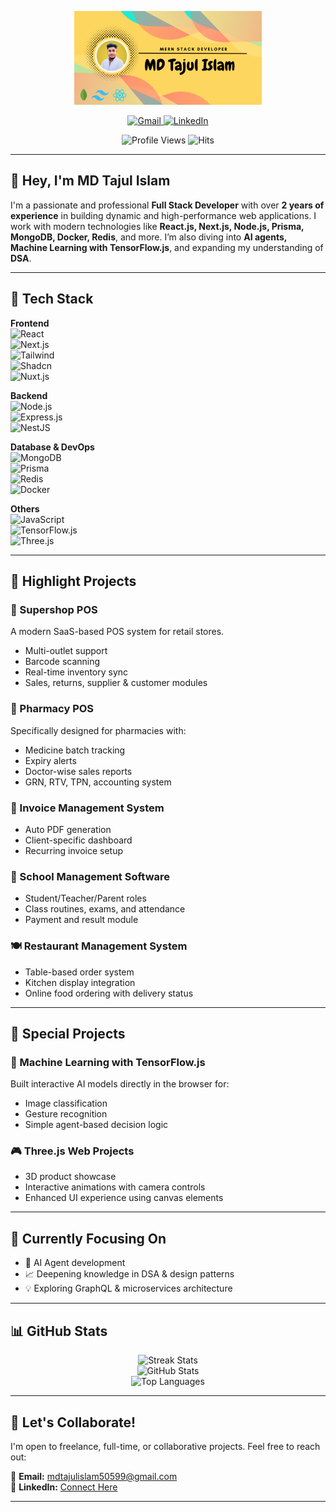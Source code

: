<p align="center">
  <img src="https://github.com/mdtajulislammt/mdtajulislammt/blob/main/Add%20a%20heading%20(1).png" alt="Logo" width="300"/>
</p>

<p align="center">
  <a href="mailto:mdtajulislam50599@gmail.com">
    <img src="https://img.shields.io/badge/Gmail-Send%20Mail-EA4335?style=for-the-badge&logo=gmail&logoColor=white" alt="Gmail"/>
  </a>
  <a href="https://www.linkedin.com/in/mdtajulislammt/">
    <img src="https://img.shields.io/badge/LinkedIn-Connect-blue?style=for-the-badge&logo=linkedin&logoColor=white" alt="LinkedIn"/>
  </a>
</p>

<p align="center">
  <img src="https://komarev.com/ghpvc/?username=mdtajulislammt&color=blueviolet" alt="Profile Views"/>
  <img src="https://hits.seeyoufarm.com/api/count/incr/badge.svg?url=https://github.com/mdtajulislammt/mdtajulislammt" alt="Hits"/>
</p>

---

## 👋 Hey, I'm **MD Tajul Islam**

I'm a passionate and professional **Full Stack Developer** with over **2 years of experience** in building dynamic and high-performance web applications. I work with modern technologies like **React.js, Next.js, Node.js, Prisma, MongoDB, Docker, Redis**, and more. I’m also diving into **AI agents, Machine Learning with TensorFlow.js**, and expanding my understanding of **DSA**.

---

## 🧠 Tech Stack

**Frontend**  
![React](https://img.shields.io/badge/-React-61DAFB?style=flat-square&logo=react)  
![Next.js](https://img.shields.io/badge/-Next.js-000000?style=flat-square&logo=nextdotjs)  
![Tailwind](https://img.shields.io/badge/-TailwindCSS-38B2AC?style=flat-square&logo=tailwind-css)  
![Shadcn](https://img.shields.io/badge/-Shadcn-000000?style=flat-square)  
![Nuxt.js](https://img.shields.io/badge/-Nuxt.js-00C58E?style=flat-square&logo=nuxt.js)

**Backend**  
![Node.js](https://img.shields.io/badge/-Node.js-339933?style=flat-square&logo=node.js)  
![Express.js](https://img.shields.io/badge/-Express.js-000000?style=flat-square&logo=express&logoColor=white)  
![NestJS](https://img.shields.io/badge/-NestJS-E0234E?style=flat-square&logo=nestjs)

**Database & DevOps**  
![MongoDB](https://img.shields.io/badge/-MongoDB-47A248?style=flat-square&logo=mongodb)  
![Prisma](https://img.shields.io/badge/-Prisma-2D3748?style=flat-square&logo=prisma)  
![Redis](https://img.shields.io/badge/-Redis-DC382D?style=flat-square&logo=redis)  
![Docker](https://img.shields.io/badge/-Docker-2496ED?style=flat-square&logo=docker)

**Others**  
![JavaScript](https://img.shields.io/badge/-JavaScript-F7DF1E?style=flat-square&logo=javascript&logoColor=black)  
![TensorFlow.js](https://img.shields.io/badge/-TensorFlow.js-FF6F00?style=flat-square&logo=tensorflow)  
![Three.js](https://img.shields.io/badge/-Three.js-000000?style=flat-square)

---

## 📌 Highlight Projects

### 🚀 Supershop POS
A modern SaaS-based POS system for retail stores.
- Multi-outlet support
- Barcode scanning
- Real-time inventory sync
- Sales, returns, supplier & customer modules

### 💊 Pharmacy POS
Specifically designed for pharmacies with:
- Medicine batch tracking
- Expiry alerts
- Doctor-wise sales reports
- GRN, RTV, TPN, accounting system

### 📄 Invoice Management System
- Auto PDF generation
- Client-specific dashboard
- Recurring invoice setup

### 🏫 School Management Software
- Student/Teacher/Parent roles
- Class routines, exams, and attendance
- Payment and result module

### 🍽 Restaurant Management System
- Table-based order system
- Kitchen display integration
- Online food ordering with delivery status

---

## 🎨 Special Projects

### 🤖 Machine Learning with TensorFlow.js
Built interactive AI models directly in the browser for:
- Image classification
- Gesture recognition
- Simple agent-based decision logic

### 🎮 Three.js Web Projects
- 3D product showcase
- Interactive animations with camera controls
- Enhanced UI experience using canvas elements

---

## 🔭 Currently Focusing On
- 🤖 AI Agent development
- 📈 Deepening knowledge in DSA & design patterns
- 💡 Exploring GraphQL & microservices architecture

---

## 📊 GitHub Stats

<p align="center">
  <img src="https://streak-stats.demolab.com/?user=mdtajulislammt&theme=merko" alt="Streak Stats"/>
  <br/>
  <img src="https://github-readme-stats.vercel.app/api?username=mdtajulislammt&theme=merko&show_icons=true&hide_border=true&count_private=true" alt="GitHub Stats"/>
  <br/>
  <img src="https://github-readme-stats.vercel.app/api/top-langs/?username=mdtajulislammt&theme=merko&layout=compact" alt="Top Languages"/>
</p>

---

## 💬 Let's Collaborate!
I'm open to freelance, full-time, or collaborative projects. Feel free to reach out:

📧 **Email:** [mdtajulislam50599@gmail.com](mailto:mdtajulislam50599@gmail.com)  
🔗 **LinkedIn:** [Connect Here](https://www.linkedin.com/in/mdtajulislammt/)

---

